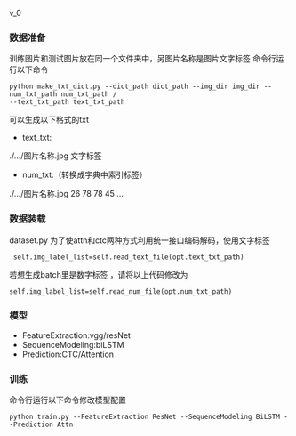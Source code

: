 v_0
### 数据准备
训练图片和测试图片放在同一个文件夹中，另图片名称是图片文字标签
命令行运行以下命令
```
python make_txt_dict.py --dict_path dict_path --img_dir img_dir --num_txt_path num_txt_path /
--text_txt_path text_txt_path
```
可以生成以下格式的txt
- text_txt:

./.../图片名称.jpg 文字标签

- num_txt:（转换成字典中索引标签）

./.../图片名称.jpg 26 78 78 45 ...

### 数据装载
dataset.py 
为了使attn和ctc两种方式利用统一接口编码解码，使用文字标签
```
 self.img_label_list=self.read_text_file(opt.text_txt_path)
```
若想生成batch里是数字标签 ，请将以上代码修改为
```
self.img_label_list=self.read_num_file(opt.num_txt_path)
```
### 模型
- FeatureExtraction:vgg/resNet
- SequenceModeling:biLSTM
- Prediction:CTC/Attention

### 训练
命令行运行以下命令修改模型配置
```
python train.py --FeatureExtraction ResNet --SequenceModeling BiLSTM --Prediction Attn
```




